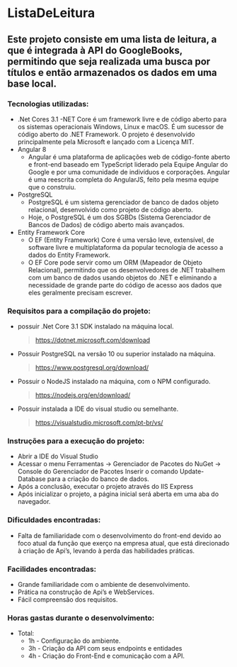 # ListaDeLeitura

## Este projeto consiste em uma lista de leitura, a que é integrada à API do GoogleBooks, permitindo que seja realizada uma busca por títulos e então armazenados os dados em uma base local.

### Tecnologias utilizadas:
- .Net Cores 3.1
    -NET Core é um framework livre e de código aberto para os sistemas operacionais Windows, Linux e macOS. É um sucessor de código aberto do .NET Framework. O projeto é desenvolvido principalmente pela Microsoft e lançado com a Licença MIT.
- Angular 8
    - Angular é uma plataforma de aplicações web de código-fonte aberto e front-end baseado em TypeScript liderado pela Equipe Angular do Google e por uma comunidade de indivíduos e corporações. Angular é uma reescrita completa do AngularJS, feito pela mesma equipe que o construiu.
- PostgreSQL
    - PostgreSQL é um sistema gerenciador de banco de dados objeto relacional, desenvolvido como projeto de código aberto.
    - Hoje, o PostgreSQL é um dos SGBDs (Sistema Gerenciador de Bancos de Dados) de código aberto mais avançados.
- Entity Framework Core
    - O EF (Entity Framework) Core é uma versão leve, extensível, de software livre e multiplataforma da popular tecnologia de acesso a dados do Entity Framework.
    - O EF Core pode servir como um ORM (Mapeador de Objeto Relacional), permitindo que os desenvolvedores de .NET trabalhem com um banco de dados usando objetos do .NET e eliminando a necessidade de grande parte do código de acesso aos dados que eles geralmente precisam escrever.

### Requisitos para a compilação do projeto:
- possuir .Net Core 3.1 SDK instalado na máquina local.
    > https://dotnet.microsoft.com/download 
- Possuir PostgreSQL na versão 10 ou superior instalado na máquina.
    > https://www.postgresql.org/download/
- Possuir o NodeJS instalado na máquina, com o NPM configurado.
    > https://nodejs.org/en/download/ 
- Possuir instalada a IDE do visual studio ou semelhante.
    > https://visualstudio.microsoft.com/pt-br/vs/ 

### Instruções para a execução do projeto:
- Abrir a IDE do Visual Studio
- Acessar o menu Ferramentas -> Gerenciador de Pacotes do NuGet -> Console do Gerenciador de Pacotes
Inserir o comando Update-Database para a criação do banco de dados.
- Após a conclusão, executar o projeto através do IIS Express
- Após inicializar o projeto, a página inicial será aberta em uma aba do navegador.

### Dificuldades encontradas:
- Falta de familiaridade com o desenvolvimento do front-end  devido ao foco atual da função que exerço na empresa atual, que está direcionado à criação de Api’s, levando à perda das habilidades práticas.

### Facilidades encontradas:
- Grande familiaridade com o ambiente de desenvolvimento.
- Prática na construção de Api’s e WebServices.
- Fácil compreensão dos requisitos.

### Horas gastas durante o desenvolvimento:
- Total: 
    - 1h - Configuração do ambiente.
    - 3h - Criação da API com seus endpoints e entidades
    - 4h - Criação do Front-End  e comunicação com a API.
